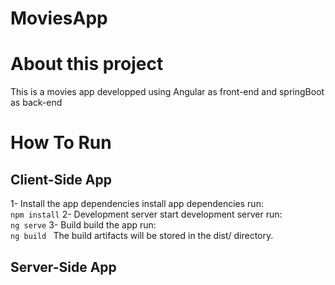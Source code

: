 # MoviesApp
# About this project
This is a movies app developped using Angular as front-end and springBoot as back-end
# How To Run
## Client-Side App
1- Install the app dependencies
install app dependencies run:\
`npm install`
2- Development server
start development server run:\
`ng serve`
3- Build
build the app run:\
`ng build `
The build artifacts will be stored in the dist/ directory.
## Server-Side App
